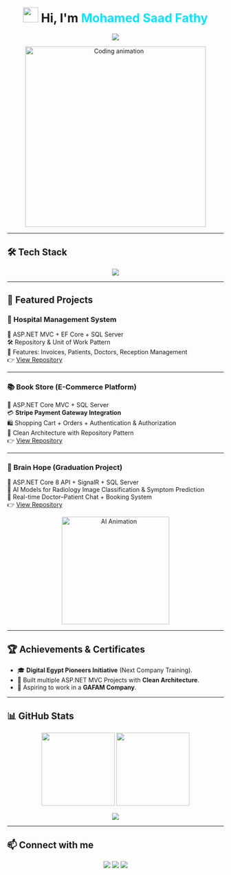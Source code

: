 <h1 align="center">
  <img src="https://media.giphy.com/media/hvRJCLFzcasrR4ia7z/giphy.gif" width="35">
  Hi, I'm <span style="color:#00E6FF">Mohamed Saad Fathy</span>
</h1>

<p align="center">
  <img src="https://readme-typing-svg.herokuapp.com?font=Fira+Code&size=22&duration=3000&pause=1000&color=00E6FF&center=true&vCenter=true&width=650&lines=Junior+.NET+Developer;ASP.NET+Core+MVC+%7C+Entity+Framework;SQL+Server+%7C+API+Development;Clean+Architecture+Enthusiast;Aspiring+to+Join+GAFAM" />
</p>

<p align="center">
  <img src="https://media.giphy.com/media/qgQUggAC3Pfv687qPC/giphy.gif" width="420" alt="Coding animation"/>
</p>

---

## 🛠️ Tech Stack  
<p align="center">
  <img src="https://skillicons.dev/icons?i=cs,dotnet,visualstudio,github,git,bootstrap&theme=dark" />
</p>

---

## 📂 Featured Projects  

### 🏥 Hospital Management System
🧩 ASP.NET MVC + EF Core + SQL Server  
🛠 Repository & Unit of Work Pattern  
📌 Features: Invoices, Patients, Doctors, Reception Management  
👉 [View Repository](https://github.com/mustafalabib1/HMS_project.git)

---

### 📚 Book Store (E-Commerce Platform)
🛒 ASP.NET Core MVC + SQL Server  
💳 **Stripe Payment Gateway Integration**  
🛍 Shopping Cart + Orders + Authentication & Authorization  
🧱 Clean Architecture with Repository Pattern  
👉 [View Repository](https://github.com/MohamedHawy14/Store_MVC.git)

---

### 🧠 Brain Hope (Graduation Project)
🤖 ASP.NET Core 8 API + SignalR + SQL Server  
🔬 AI Models for Radiology Image Classification & Symptom Prediction  
💬 Real-time Doctor–Patient Chat + Booking System  
👉 [View Repository](https://github.com/MohamedHawy14/Brain-Hope.git)

<p align="center">
  <img src="https://media.giphy.com/media/du3J3cXyzhj75IOgvA/giphy.gif" width="250" alt="AI Animation"/>
</p>

---

## 🏆 Achievements & Certificates  
- 🎓 **Digital Egypt Pioneers Initiative** (Next Company Training).  
- 🏅 Built multiple ASP.NET MVC Projects with **Clean Architecture**.  
- 🚀 Aspiring to work in a **GAFAM Company**.  

---

## 📊 GitHub Stats  
<p align="center">
  <img src="https://github-readme-stats.vercel.app/api?username=MohamedHawy14&show_icons=true&theme=tokyonight&hide_border=true" height="170px"/>
  <img src="https://github-readme-streak-stats.herokuapp.com?user=MohamedHawy14&theme=tokyonight&hide_border=true" height="170px"/>
</p>

<p align="center">
  <img src="https://github-profile-trophy.vercel.app/?username=MohamedHawy14&theme=radical&no-frame=true&no-bg=true&margin-w=15&row=1" />
</p>

---

## 📫 Connect with me  
<p align="center">
  <a href="mailto:Mohamedsaadfathey20192019@gmail.com"><img src="https://img.shields.io/badge/Email-%23EA4335.svg?&style=for-the-badge&logo=gmail&logoColor=white"/></a>
  <a href="https://www.linkedin.com/in/mohamed-saad-bb0119242"><img src="https://img.shields.io/badge/LinkedIn-%230077B5.svg?&style=for-the-badge&logo=linkedin&logoColor=white"/></a>
  <a href="https://github.com/MohamedHawy14"><img src="https://img.shields.io/badge/GitHub-%23181717.svg?&style=for-the-badge&logo=github&logoColor=white"/></a>
</p>
